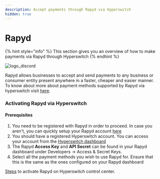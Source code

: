 ```yaml
---
description: Accept payments through Rapyd via Hyperswitch
hidden: true
---
```


# Rapyd

{% hint style="info" %}
This section gives you an overview of how to make payments via Rapyd through Hyperswitch
{% endhint %}

![logo\_discord](https://hyperswitch.io/icons/homePageIcons/logos/rapydLogo.svg)

Rapyd allows businesses to accept and send payments to any business or consumer entity present anywhere in a faster, cheaper and easier manner. To know about more about payment methods supported by Rapyd via hyperswitch visit [here](https://hyperswitch.io/pm-list).

### Activating Rapyd via Hyperswitch

#### Prerequisites

1. You need to be registered with Rapyd in order to proceed. In case you aren't, you can quickly setup your Rapyd account [here](https://www.rapyd.net/)
2. You should have a registered Hyperswitch account. You can access your account from the [Hyperswitch dashboard](https://app.hyperswitch.io/)
3. The Rapyd **Access Key** and **API Secret** can be found in your Rapyd dashboard under Developers -> Access & Secret Keys.
4. Select all the payment methods you wish to use Rapyd for. Ensure that this is the same as the ones configured on your Rapyd dashboard

&#x20;[Steps](https://docs.hyperswitch.io/hyperswitch-cloud/connectors/activate-connector-on-hyperswitch) to activate Rapyd on Hyperswitch control center.
